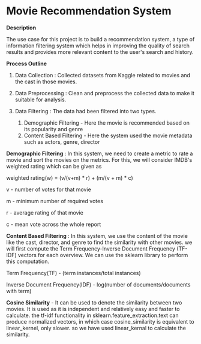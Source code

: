 # Movie Recommendation System

**Description**

The use case for this project is to build a recommendation system, a type of information filtering system which helps in improving the quality of search results and provides more relevant content to the user's search and history.

**Process Outline**
1. Data Collection : Collected datasets from Kaggle related to movies and the cast in those movies.

2. Data Preprocessing : Clean and preprocess the collected data to make it suitable for analysis.

3. Data Filtering : The data had been filtered into two types.
   1. Demographic Filtering - Here the movie is recommended based on its popularity and genre
   2. Content Based Filtering - Here the system used the movie metadata such as actors, genre, director


**Demographic Filtering** : In this system, we need to create a metric to rate a movie and sort the movies on the metrics. For this, we will consider IMDB's weighted rating which can be given as 

weighted rating(w) = (v/(v+m) * r) + (m/(v + m) * c)

v - number of votes for that movie

m - minimum number of required votes

r - average rating of that movie

c - mean vote across the whole report


**Content Based Filtering** : In this system, we use the content of the movie like the cast, director, and genre to find the similarity with other movies. we will first compute the Term Frequency-Inverse Document Frequency (TF-IDF) vectors for each overview. We can use the sklearn library to perform this computation. 

Term Frequency(TF) - (term instances/total instances)

Inverse Document Frequency(IDF) - log(number of documents/documents with term)


**Cosine Similarity** -  It can be used to denote the similarity between two movies. It is used as it is independent and relatively easy and faster to calculate. the tf-idf functionality in sklearn.feature_extraction.text can produce normalized vectors, in which case cosine_similarity is equivalent to linear_kernel, only slower.
so we have used linear_kernal to calculate the similarity.
